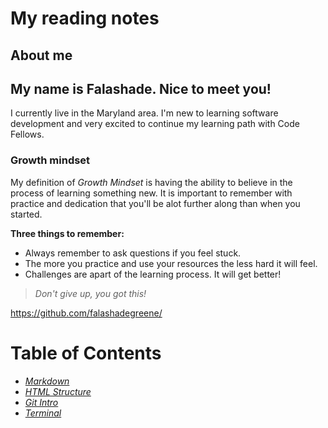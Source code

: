 # My reading notes 

## About me 

## My name is Falashade. Nice to meet you!

I currently live in the Maryland area. I'm new to learning software development and very excited to continue my learning path with Code Fellows. 

### **Growth mindset**

My definition of _Growth Mindset_ is having the ability to believe in the process of learning something new. It is important to remember with practice and dedication that you'll be alot further along than when you started. 

**Three things to remember:**

- Always remember to ask questions if you feel stuck.
- The more you practice and use your resources the less hard it will feel.
- Challenges are apart of the learning process. It will get better! 

> *Don't give up, you got this!*



<https://github.com/falashadegreene/>

# Table of Contents

- *[Markdown](https://github.com/falashadegreene/reading-notes/markdown.md)*
- *[HTML Structure](https://github.com/falashadegreene/reading-notes/Structure_webpages.md)*
- *[Git Intro](https://github.com/falashadegreene/reading-notes/git_intro.md)*
- *[Terminal](https://github.com/falashadegreene/reading-notes/terminal.md)*
